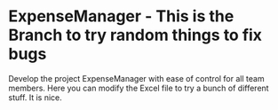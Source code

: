 # ExpenseManager - This is the Branch to try random things to fix bugs

Develop the project ExpenseManager with ease of control for all team members. Here you can modify the Excel file to try a bunch of different stuff. It is nice.
